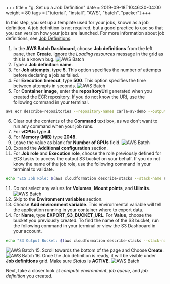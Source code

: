 +++
title = "g. Set up a Job Definition"
date = 2019-09-18T10:46:30-04:00
weight = 80
tags = ["tutorial", "install", "AWS", "batch", "packer"]
+++

In this step, you set up a template used for your jobs, known as a job definition. A job definition is not required, but a good practice to use so that you can version how your jobs are launched. For more information about job definitions, see [Job Definitions](https://docs.aws.amazon.com/batch/latest/userguide/job_definitions.html).

1. In the **AWS Batch Dashboard**, choose **Job definitions** from the left pane, then **Create**. Ignore the *Loading resources* message in the grid as this is a known bug.
![AWS Batch](/images/aws-batch/job-def/job_def_create.png)
2. Type a **Job definition name**.
3. For **Job attempts**, type **5**. This option specifies the number of attempts before declaring a job as failed.
4. For **Execution timeout**, type **500**. This option specifies the time between attempts in seconds.
![AWS Batch](/images/aws-batch/job-def/job_def_create_2.png)
5. For **Container Image**, enter the **repositoryUri** generated when you created the ECR repository. If you do not know the URI, use the following command in your terminal.
```bash
aws ecr describe-repositories --repository-names carla-av-demo --output text --query 'repositories[0].[repositoryUri]'
```
6. Clear out the contents of the **Command** text box, as we don't want to run any command when your job runs.
6. For **vCPUs** type **4**.
7. For **Memory (MiB)** type **2048**.
8. Leave the value as blank for **Number of GPUs** field.
![AWS Batch](/images/aws-batch/job-def/job_def_container.png)
9. Expand the **Additional configuration** section.
10. For **Job role** and **Execution role**, choose the role previously defined for ECS tasks to access the output S3 bucket on your behalf. If you do not know the name of the job role, use the following command in your terminal to validate.
```bash
echo "ECS Job Role: $(aws cloudformation describe-stacks --stack-name PrepAVWorkshop --output text --query 'Stacks[0].Outputs[?OutputKey == `ECSTaskPolicytoS3`].OutputValue')"
```
11. Do not select any values for **Volumes**, **Mount points**, and **Ulimits**.
![AWS Batch](/images/aws-batch/job-def/job_def_additional_config.png)
12. Skip to the **Environment variables** section.
13. Choose **Add environment variable**. This environmental variable will tell the application running in your container where to export data.
14. For **Name**, type **EXPORT_S3_BUCKET_URL**. For **Value**, choose the bucket you previously created. To find the name of the S3 bucket, run the following command in your terminal or view the S3 Dashboard in your account.
```bash
echo "S3 Output Bucket: $(aws cloudformation describe-stacks --stack-name PrepAVWorkshop --output text --query 'Stacks[0].Outputs[?OutputKey == `OutputBucket`].OutputValue')"
```
![AWS Batch](/images/aws-batch/job-def/job_def_env_variable.png)
15. Scroll towards the bottom of the page and Choose **Create**.
![AWS Batch](/images/aws-batch/job-def/job_def_create_3.png)
16. Once the Job definition is ready, it will be visible under **Job definitions** grid. Make sure *Status* is **ACTIVE**.
![AWS Batch](/images/aws-batch/job-def/job_def_display.png)

Next, take a closer look at *compute environment*, *job queue*, and *job definition* you created.
